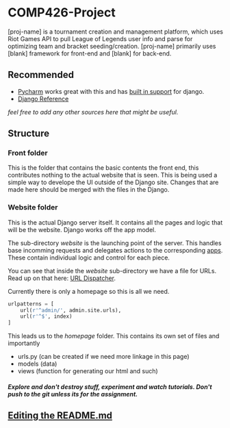 # COMP426-Project
[proj-name] is a tournament creation and management platform, which uses Riot Games API to pull League of Legends user info and parse for optimizing team and bracket seeding/creation. [proj-name] primarily uses [blank] framework for front-end and [blank] for back-end.

## Recommended
* [Pycharm](https://www.jetbrains.com/pycharm/) works great with this and has [built in support](https://www.jetbrains.com/help/pycharm/creating-django-project.html) for django.
* [Django Reference](https://docs.djangoproject.com/en/1.11/ref/)

*feel free to add any other sources here that might be useful.*

## Structure
### Front folder
This is the folder that contains the basic contents the front end, this contributes nothing to the actual website that is seen. This is being used a simple way to develope the UI outside of the Django site. Changes that are made here should be merged with the files in the Django.

### Website folder
This is the actual Django server itself. It contains all the pages and logic that will be the website. Django works off the app model. 

The sub-directory *website* is the launching point of the server. This handles base incomming requests and delegates actions to the corresponding [apps](https://www.jetbrains.com/help/pycharm/creating-django-application-in-a-project.html). These contain individual logic and control for each piece. 

You can see that inside the *website* sub-directory we have a file for URLs. Read up on that here: [URL Dispatcher](https://docs.djangoproject.com/en/1.11/topics/http/urls/).

Currently there is only a homepage so this is all we need.
```python
urlpatterns = [
    url(r'^admin/', admin.site.urls),
    url(r'^$', index)
]
```
This leads us to the *homepage* folder. This contains its own set of files and importantly
* urls.py (can be created if we need more linkage in this page)
* models (data)
* views (function for generating our html and such)


##### Explore and don't destroy stuff, experiment and watch tutorials. Don't push to the git unless its for the assignment.

## [Editing the README.md](https://dillinger.io/)
